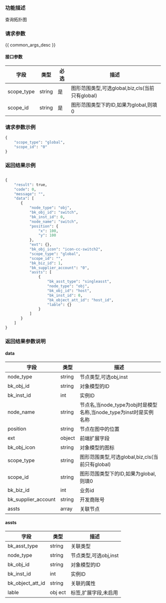### 功能描述

查询拓扑图

### 请求参数

{{ common_args_desc }}

#### 接口参数

| 字段                |  类型      | 必选   |  描述                       |
|---------------------|------------|--------|-----------------------------|
|scope_type |string|是|图形范围类型,可选global,biz,cls(当前只有global)|
|scope_id |string|是|图形范围类型下的ID,如果为global,则填0|


### 请求参数示例

``` python
{
    "scope_type": "global",
    "scope_id": "0"
}
```


### 返回结果示例

```python

{
    "result": true,
    "code": 0,
    "message": "",
    "data": [
       {
           "node_type": "obj",
           "bk_obj_id": "switch",
           "bk_inst_id": 0,
           "node_name": "switch",
           "position": {
               "x": 100,
               "y": 100
           },
           "ext": {},
           "bk_obj_icon": "icon-cc-switch2",
           "scope_type": "global",
           "scope_id": "",
           "bk_biz_id": 1,
           "bk_supplier_account": "0",
           "assts": [
               {
                   "bk_asst_type": "singleasst",
                   "node_type": "obj",
                   "bk_obj_id": "host",
                   "bk_inst_id": 0,
                   "bk_object_att_id": "host_id",
                   "lable": {}
               }
           ]
       }
    ]
}
```

### 返回结果参数说明

#### data

| 字段                | 类型     | 描述                  |
|---------------------|----------|-----------------------|
| node_type           | string   | 节点类型,可选obj,inst |
| bk_obj_id           | string   | 对象模型的ID          |
| bk_inst_id          | int      | 实例ID                |
| node_name           | string   | 节点名,当node_type为obj时是模型名称,当node_type为inst时是实例名称|
| position            | string   | 节点在图中的位置      |
| ext                 | object   | 前端扩展字段          |
| bk_obj_icon         | string   | 对象模型的图标        |
| scope_type          | string   | 图形范围类型,可选global,biz,cls(当前只有global)|
| scope_id            | string   | 图形范围类型下的ID,如果为global,则填0          |
| bk_biz_id           | int      | 业务id                                         |
| bk_supplier_account | string   | 开发商账号                                     |
| assts               | array    | 关联节点                                        |

#### assts

| 字段             | 类型   | 描述                  |
|------------------|--------|-----------------------|
| bk_asst_type     | string | 关联类型              |
| node_type        | string | 节点类型,可选obj,inst |
| bk_obj_id        | string | 对象模型的ID          |
| bk_inst_id       | int    | 实例ID                |
| bk_object_att_id | string | 关联的属性            |
| lable            | obj ect| 标签,扩展字段,未启用  |
